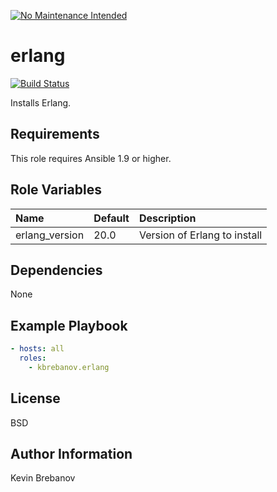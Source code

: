[![No Maintenance Intended](http://unmaintained.tech/badge.svg)](http://unmaintained.tech/)

erlang
======

[![Build Status](https://travis-ci.org/kbrebanov/ansible-erlang.svg?branch=master)](https://travis-ci.org/kbrebanov/ansible-erlang)

Installs Erlang.

Requirements
------------

This role requires Ansible 1.9 or higher.

Role Variables
--------------

| Name           | Default | Description                  |
|:---------------|:--------|:-----------------------------|
| erlang_version | 20.0    | Version of Erlang to install |

Dependencies
------------

None

Example Playbook
----------------

```yaml
- hosts: all
  roles:
    - kbrebanov.erlang
```

License
-------

BSD

Author Information
------------------

Kevin Brebanov
